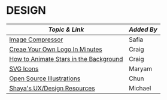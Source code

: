 # DESIGN

| **_Topic & Link_** | **_Added By_** |
| -------- | -------- |
|[Image Compressor](https://squoosh.app/)|Safia
|[Creae Your Own Logo In Minutes](https://logomakr.com/)|Craig
|[How to Animate Stars in the Background](https://github.com/Tiarama/Twinkle-Twinkle)|Craig
|[SVG Icons](https://heroicons.com) | Maryam
|[Open Source Illustrations](https://blush.design) | Chun
|[Shaya's UX/Design Resources](https://www.notion.so/1c13c4deef004d73b29eff0ceac912a2?v=2b9d7a9c6bdf4345aeb0b13dfc6705a6) | Michael
